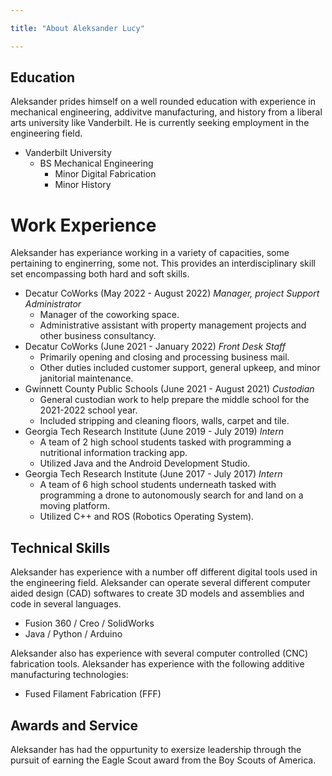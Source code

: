 ```yaml
---

title: "About Aleksander Lucy"

---
```


## Education

Aleksander prides himself on a well rounded education with experience in mechanical engineering, addivitve manufacturing, and history from a liberal arts university like Vanderbilt. He is currently seeking employment in the engineering field.

* Vanderbilt University
  * BS Mechanical Engineering
    * Minor Digital Fabrication
    * Minor History

# Work Experience

Aleksander has experiance working in a variety of capacities, some pertaining to enginerring, some not. This provides an interdisciplinary skill set encompassing both hard and soft skills.

* Decatur CoWorks (May 2022 - August 2022) _Manager, project Support Administrator_
  * Manager of the coworking space.
  * Administrative assistant with property management projects and other business consultancy.
* Decatur CoWorks (June 2021 - January 2022) _Front Desk Staff_
  * Primarily opening and closing and processing business mail.
  * Other duties included customer support, general upkeep, and minor janitorial maintenance.
* Gwinnett County Public Schools (June 2021 - August 2021) _Custodian_
  * General custodian work to help prepare the middle school for the 2021-2022 school year.
  * Included stripping and cleaning floors, walls, carpet and tile.
* Georgia Tech Research Institute (June 2019 - July 2019) _Intern_
  * A team of 2 high school students tasked with programming a nutritional information tracking app.
  * Utilized Java and the Android Development Studio.
* Georgia Tech Research Institute (June 2017 - July 2017) _Intern_
  * A team of 6 high school students underneath tasked with programming a drone to autonomously search for and land on a moving platform.
  * Utilized C++ and ROS (Robotics Operating System).

## Technical Skills

Aleksander has experience with a number off different digital tools used in the engineering field. Aleksander can operate several different computer aided design (CAD) softwares to create 3D models and assemblies and code in several languages.

* Fusion 360 / Creo / SolidWorks
* Java / Python / Arduino

Aleksander also has experience with several computer controlled (CNC) fabrication tools. Aleksander has experience with the following additive manufacturing technologies:

* Fused Filament Fabrication (FFF)

## Awards and Service

Aleksander has had the oppurtunity to exersize leadership through the pursuit of earning the Eagle Scout award from the Boy Scouts of America.
